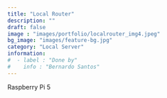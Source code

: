 ```yaml
---
title: "Local Router"
description: ""
draft: false
image : "images/portfolio/localrouter_img4.jpeg"
bg_image: "images/feature-bg.jpg"
category: "Local Server"
information:
#  - label : "Done by"
#    info : "Bernardo Santos"
---
```


Raspberry Pi 5